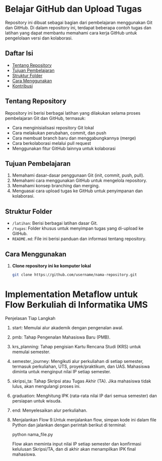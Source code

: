 # Belajar GitHub dan Upload Tugas

Repository ini dibuat sebagai bagian dari pembelajaran menggunakan Git dan GitHub. Di dalam repository ini, terdapat beberapa contoh tugas dan latihan yang dapat membantu memahami cara kerja GitHub untuk pengelolaan versi dan kolaborasi.

## Daftar Isi
- [Tentang Repository](#tentang-repository)
- [Tujuan Pembelajaran](#tujuan-pembelajaran)
- [Struktur Folder](#struktur-folder)
- [Cara Menggunakan](#cara-menggunakan)
- [Kontribusi](#kontribusi)

## Tentang Repository
Repository ini berisi berbagai latihan yang dilakukan selama proses pembelajaran Git dan GitHub, termasuk:
- Cara menginisialisasi repository Git lokal
- Cara melakukan perubahan, commit, dan push
- Cara membuat branch baru dan menggabungkannya (merge)
- Cara berkolaborasi melalui pull request
- Menggunakan fitur GitHub lainnya untuk kolaborasi

## Tujuan Pembelajaran
1. Memahami dasar-dasar penggunaan Git (init, commit, push, pull).
2. Memahami cara menggunakan GitHub untuk mengelola repository.
3. Memahami konsep branching dan merging.
4. Menguasai cara upload tugas ke GitHub untuk penyimpanan dan kolaborasi.

## Struktur Folder
- `/latihan`: Berisi berbagai latihan dasar Git.
- `/tugas`: Folder khusus untuk menyimpan tugas yang di-upload ke GitHub.
- `README.md`: File ini berisi panduan dan informasi tentang repository.

## Cara Menggunakan
1. **Clone repository ini ke komputer lokal**  
   ```bash
   git clone https://github.com/username/nama-repository.git

# Implementation Metaflow untuk Flow Berkuliah di Informatika UMS
Penjelasan Tiap Langkah
   1. start: Memulai alur akademik dengan pengenalan awal.
   2. pmb: Tahap Pengenalan Mahasiswa Baru (PMB).
   3. krs_planning: Tahap pengisian Kartu Rencana Studi (KRS) untuk memulai semester.
   4. semester_journey: Mengikuti alur perkuliahan di setiap semester, termasuk perkuliahan, UTS, proyek/praktikum, dan UAS. Mahasiswa diminta untuk menginput nilai IP setiap semester.
   5. skripsi_ta: Tahap Skripsi atau Tugas Akhir (TA). Jika mahasiswa tidak lulus, akan mengulangi proses ini.
   6. graduation: Menghitung IPK (rata-rata nilai IP dari semua semester) dan persiapan untuk wisuda.
   7. end: Menyelesaikan alur perkuliahan.
   8. Menjalankan Flow
   9.Untuk menjalankan flow, simpan kode ini dalam file Python dan jalankan dengan perintah berikut di terminal:

      python nama_file.py
      
      Flow akan meminta input nilai IP setiap semester dan konfirmasi kelulusan Skripsi/TA, dan di akhir akan menampilkan IPK final mahasiswa.
